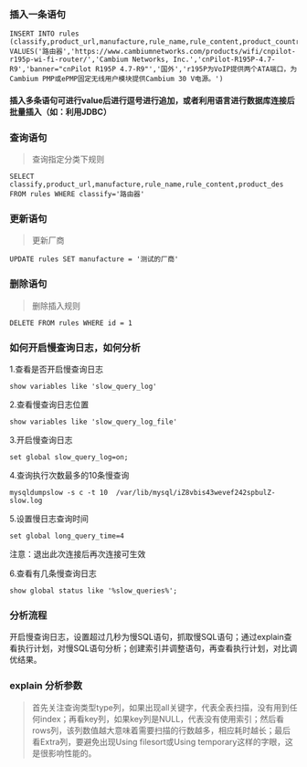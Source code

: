 ### 插入一条语句

```
INSERT INTO rules (classify,product_url,manufacture,rule_name,rule_content,product_country,product_des) VALUES('路由器','https://www.cambiumnetworks.com/products/wifi/cnpilot-r195p-wi-fi-router/','Cambium Networks, Inc.','cnPilot-R195P-4.7-R9','banner="cnPilot R195P 4.7-R9"','国外','r195P为VoIP提供两个ATA端口，为Cambium PMP或ePMP固定无线用户模块提供Cambium 30 V电源。') 
```

#### 插入多条语句可进行value后进行逗号进行追加，或者利用语言进行数据库连接后批量插入（如：利用JDBC）

### 查询语句

> 查询指定分类下规则

```
SELECT classify,product_url,manufacture,rule_name,rule_content,product_des FROM rules WHERE classify='路由器'
```

### 更新语句

> 更新厂商

```
UPDATE rules SET manufacture = '测试的厂商'
```

### 删除语句

> 删除插入规则

```
DELETE FROM rules WHERE id = 1
```

### 如何开启慢查询日志，如何分析

1.查看是否开启慢查询日志

```
show variables like 'slow_query_log'
```

2.查看慢查询日志位置

```
show variables like 'slow_query_log_file'
```

3.开启慢查询日志

```
set global slow_query_log=on; 
```

4.查询执行次数最多的10条慢查询

```
mysqldumpslow -s c -t 10  /var/lib/mysql/iZ8vbis43wevef242spbulZ-slow.log
```

5.设置慢日志查询时间

```
set global long_query_time=4
```

注意：退出此次连接后再次连接可生效

6.查看有几条慢查询日志

```
show global status like '%slow_queries%';
```

### 分析流程

开启慢查询日志，设置超过几秒为慢SQL语句，抓取慢SQL语句；通过explain查看执行计划，对慢SQL语句分析；创建索引并调整语句，再查看执行计划，对比调优结果。

### explain 分析参数

[expain参数]: https://www.cnblogs.com/Zhangjiaqibk/p/15111190.html

> 首先关注查询类型type列，如果出现all关键字，代表全表扫描，没有用到任何index；再看key列，如果key列是NULL，代表没有使用索引；然后看rows列，该列数值越大意味着需要扫描的行数越多，相应耗时越长；最后看Extra列，要避免出现Using filesort或Using temporary这样的字眼，这是很影响性能的。